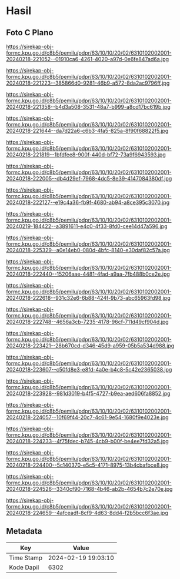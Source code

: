 # Hasil

## Foto C Plano

https://sirekap-obj-formc.kpu.go.id/c8b5/pemilu/pdpr/63/10/10/20/02/6310102002001-20240218-221052--01910ca6-4261-4020-a97d-0e6fe847ad6a.jpg

https://sirekap-obj-formc.kpu.go.id/c8b5/pemilu/pdpr/63/10/10/20/02/6310102002001-20240218-221223--385866d0-9281-46b9-a572-8da2ac9796ff.jpg

https://sirekap-obj-formc.kpu.go.id/c8b5/pemilu/pdpr/63/10/10/20/02/6310102002001-20240218-221358--b4d3a508-3531-48a7-b999-a8cd17bc619b.jpg

https://sirekap-obj-formc.kpu.go.id/c8b5/pemilu/pdpr/63/10/10/20/02/6310102002001-20240218-221644--da7d22a6-c6b3-4fa5-825a-8f90f68822f5.jpg

https://sirekap-obj-formc.kpu.go.id/c8b5/pemilu/pdpr/63/10/10/20/02/6310102002001-20240218-221819--1bfdfee8-900f-440d-bf72-73a9f6943593.jpg

https://sirekap-obj-formc.kpu.go.id/c8b5/pemilu/pdpr/63/10/10/20/02/6310102002001-20240218-222005--db4d29ef-7968-4dc5-8e39-4147084380df.jpg

https://sirekap-obj-formc.kpu.go.id/c8b5/pemilu/pdpr/63/10/10/20/02/6310102002001-20240218-222127--e19c4a36-fb9f-4680-ab94-a8ce395c3070.jpg

https://sirekap-obj-formc.kpu.go.id/c8b5/pemilu/pdpr/63/10/10/20/02/6310102002001-20240219-184422--a3891611-e4c0-4f33-8fd0-cee14d47a596.jpg

https://sirekap-obj-formc.kpu.go.id/c8b5/pemilu/pdpr/63/10/10/20/02/6310102002001-20240218-225329--a0e14eb0-080d-4bfc-8140-e30daf82c57a.jpg

https://sirekap-obj-formc.kpu.go.id/c8b5/pemilu/pdpr/63/10/10/20/02/6310102002001-20240218-222440--15206aae-4481-4fad-a9aa-7fb488b0ce2e.jpg

https://sirekap-obj-formc.kpu.go.id/c8b5/pemilu/pdpr/63/10/10/20/02/6310102002001-20240218-222618--931c32e6-6b88-424f-9b73-abc65963fd98.jpg

https://sirekap-obj-formc.kpu.go.id/c8b5/pemilu/pdpr/63/10/10/20/02/6310102002001-20240218-222748--4656a3cb-7235-4178-96cf-711d49cf904d.jpg

https://sirekap-obj-formc.kpu.go.id/c8b5/pemilu/pdpr/63/10/10/20/02/6310102002001-20240218-223421--28b670cd-d346-45d9-a959-05b5a534d988.jpg

https://sirekap-obj-formc.kpu.go.id/c8b5/pemilu/pdpr/63/10/10/20/02/6310102002001-20240218-223607--c50fd8e3-e8fd-4a0e-b4c8-5c42e2365038.jpg

https://sirekap-obj-formc.kpu.go.id/c8b5/pemilu/pdpr/63/10/10/20/02/6310102002001-20240218-223928--981d3019-b4f5-4727-b9ea-aed606fa8852.jpg

https://sirekap-obj-formc.kpu.go.id/c8b5/pemilu/pdpr/63/10/10/20/02/6310102002001-20240218-224057--10f69f44-20c7-4c61-9e54-1680f9e4023e.jpg

https://sirekap-obj-formc.kpu.go.id/c8b5/pemilu/pdpr/63/10/10/20/02/6310102002001-20240218-224233--4f75fdec-b745-4cb9-b00f-be4ee7fd32a5.jpg

https://sirekap-obj-formc.kpu.go.id/c8b5/pemilu/pdpr/63/10/10/20/02/6310102002001-20240218-224400--5c140370-e5c5-4171-8975-13b4cbafbce8.jpg

https://sirekap-obj-formc.kpu.go.id/c8b5/pemilu/pdpr/63/10/10/20/02/6310102002001-20240218-224526--3340cf90-7168-4b46-ab2b-4654b7c2e70e.jpg

https://sirekap-obj-formc.kpu.go.id/c8b5/pemilu/pdpr/63/10/10/20/02/6310102002001-20240218-224659--4afceadf-8cf9-4d63-8dd4-f2b5bcc6f3ae.jpg


## Metadata

| Key        | Value               |
| ---------- | ------------------- |
| Time Stamp | 2024-02-19 19:03:10 |
| Kode Dapil | 6302                |



